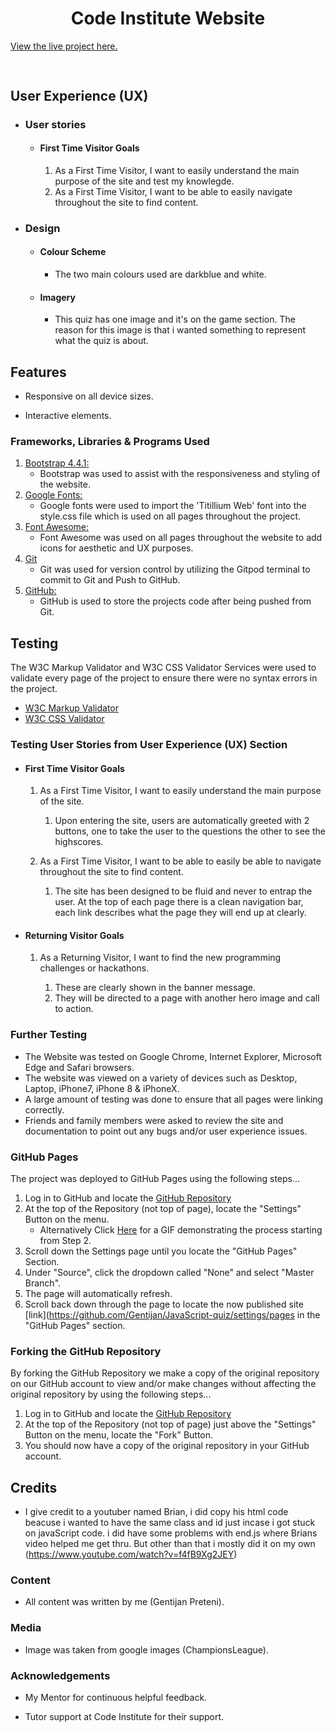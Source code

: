 <h1 align="center">Code Institute Website</h1>

[View the live project here.](https://gentijan.github.io/JavaScript-quiz/)

<h2 align="center"><img src=""></h2>

## User Experience (UX)

-   ### User stories

    -   #### First Time Visitor Goals

        1. As a First Time Visitor, I want to easily understand the main purpose of the site and test my knowlegde.
        2. As a First Time Visitor, I want to be able to easily navigate throughout the site to find content.
      
-   ### Design
    -   #### Colour Scheme
        -   The two main colours used are darkblue and white.
    -   #### Imagery
        -   This quiz has one image and it's on the game section. The reason for this image is that i wanted something to represent what the quiz is about.


## Features

-   Responsive on all device sizes.

-   Interactive elements.

### Frameworks, Libraries & Programs Used

1. [Bootstrap 4.4.1:](https://getbootstrap.com/docs/4.4/getting-started/introduction/)
    - Bootstrap was used to assist with the responsiveness and styling of the website.
1. [Google Fonts:](https://fonts.google.com/)
    - Google fonts were used to import the 'Titillium Web' font into the style.css file which is used on all pages throughout the project.
1. [Font Awesome:](https://fontawesome.com/)
    - Font Awesome was used on all pages throughout the website to add icons for aesthetic and UX purposes.
1. [Git](https://git-scm.com/)
    - Git was used for version control by utilizing the Gitpod terminal to commit to Git and Push to GitHub.
1. [GitHub:](https://github.com/)
    - GitHub is used to store the projects code after being pushed from Git.

## Testing

The W3C Markup Validator and W3C CSS Validator Services were used to validate every page of the project to ensure there were no syntax errors in the project.

-   [W3C Markup Validator](https://jigsaw.w3.org/css-validator/#validate_by_input) 
-   [W3C CSS Validator](https://jigsaw.w3.org/css-validator/#validate_by_input) 
### Testing User Stories from User Experience (UX) Section

-   #### First Time Visitor Goals

    1. As a First Time Visitor, I want to easily understand the main purpose of the site.

        1. Upon entering the site, users are automatically greeted with 2 buttons, one to take the user to the questions the other to see the highscores.
        
    2. As a First Time Visitor, I want to be able to easily be able to navigate throughout the site to find content.

        1. The site has been designed to be fluid and never to entrap the user. At the top of each page there is a clean navigation bar, each link describes what the page they will end up at clearly.
        
-   #### Returning Visitor Goals

    1. As a Returning Visitor, I want to find the new programming challenges or hackathons.

        1. These are clearly shown in the banner message.
        2. They will be directed to a page with another hero image and call to action.

### Further Testing

-   The Website was tested on Google Chrome, Internet Explorer, Microsoft Edge and Safari browsers.
-   The website was viewed on a variety of devices such as Desktop, Laptop, iPhone7, iPhone 8 & iPhoneX.
-   A large amount of testing was done to ensure that all pages were linking correctly.
-   Friends and family members were asked to review the site and documentation to point out any bugs and/or user experience issues.

### GitHub Pages

The project was deployed to GitHub Pages using the following steps...

1. Log in to GitHub and locate the [GitHub Repository](https://github.com/Gentijan/JavaScript-quiz)
2. At the top of the Repository (not top of page), locate the "Settings" Button on the menu.
    - Alternatively Click [Here](https://raw.githubusercontent.com/) for a GIF demonstrating the process starting from Step 2.
3. Scroll down the Settings page until you locate the "GitHub Pages" Section.
4. Under "Source", click the dropdown called "None" and select "Master Branch".
5. The page will automatically refresh.
6. Scroll back down through the page to locate the now published site [link](https://github.com/Gentijan/JavaScript-quiz/settings/pages in the "GitHub Pages" section.

### Forking the GitHub Repository

By forking the GitHub Repository we make a copy of the original repository on our GitHub account to view and/or make changes without affecting the original repository by using the following steps...

1. Log in to GitHub and locate the [GitHub Repository](https://github.com/)
2. At the top of the Repository (not top of page) just above the "Settings" Button on the menu, locate the "Fork" Button.
3. You should now have a copy of the original repository in your GitHub account.

## Credits
-   I give credit to a youtuber named Brian, i did copy his html code beacuse i wanted to have the same class and id just incase i got stuck on javaScript code. i did have some problems with end.js where Brians video helped me get thru. But other than that i mostly did it on my own  (https://www.youtube.com/watch?v=f4fB9Xg2JEY)

### Content

-   All content was written by me (Gentijan Preteni).

### Media

-   Image was taken from google images (ChampionsLeague).

### Acknowledgements

-   My Mentor for continuous helpful feedback.

-   Tutor support at Code Institute for their support.
